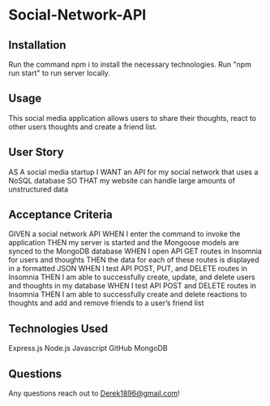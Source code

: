 # Social-Network-API

## Installation
Run the command npm i to install the necessary technologies. Run "npm run start" to run server locally.

## Usage
This social media application allows users to share their thoughts, react to other users thoughts and create a friend list. 

## User Story
AS A social media startup
I WANT an API for my social network that uses a NoSQL database
SO THAT my website can handle large amounts of unstructured data

## Acceptance Criteria
GIVEN a social network API
WHEN I enter the command to invoke the application
THEN my server is started and the Mongoose models are synced to the MongoDB database
WHEN I open API GET routes in Insomnia for users and thoughts
THEN the data for each of these routes is displayed in a formatted JSON
WHEN I test API POST, PUT, and DELETE routes in Insomnia
THEN I am able to successfully create, update, and delete users and thoughts in my database
WHEN I test API POST and DELETE routes in Insomnia
THEN I am able to successfully create and delete reactions to thoughts and add and remove friends to a user’s friend list

## Technologies Used
Express.js
Node.js
Javascript
GitHub
MongoDB

## Questions
Any questions reach out to Derek1896@gmail.com!